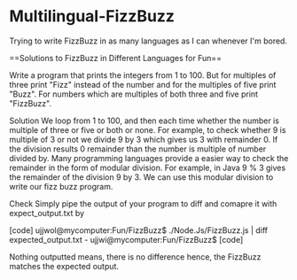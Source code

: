 Multilingual-FizzBuzz
=====================

Trying to write FizzBuzz in as many languages as I can whenever I'm bored.

==Solutions to FizzBuzz in Different Languages for Fun==

Write a program that prints the integers from 1 to 100. But for multiples of three print "Fizz" instead of the number and for the multiples of five print "Buzz". For numbers which are multiples of both three and five print "FizzBuzz".

Solution
We loop from 1 to 100, and then each time whether the number is multiple of three or five or both or none. For example, to check whether 9 is multiple of 3 or not we divide 9 by 3 which gives us 3 with remainder 0. If the division results 0 remainder than the number is multiple of number divided by. Many programming languages provide a easier way to check the remainder in the form of modular division. For example, in Java 9 % 3 gives the remainder of the division 9 by 3. We can use this modular division to write our fizz buzz program.

Check
Simply pipe the output of your program to diff and comapre it with expect_output.txt by

[code]
ujjwol@mycomputer:Fun/FizzBuzz$ ./Node.Js/FizzBuzz.js | diff expected_output.txt -
ujjwi@mycomputer:Fun/FizzBuzz$
[code]

Nothing outputted means, there is no difference hence, the FizzBuzz matches the expected output.
